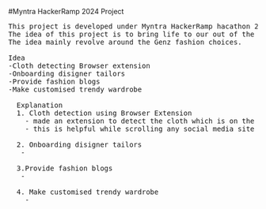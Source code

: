 #Myntra HackerRamp 2024 Project
<pre>
This project is developed under Myntra HackerRamp hacathon 2024.
The idea of this project is to bring life to our out of the box idea.
The idea mainly revolve around the Genz fashion choices.

Idea 
-Cloth detecting Browser extension
-Onboarding disigner tailors
-Provide fashion blogs
-Make customised trendy wardrobe

  Explanation
  1. Cloth detection using Browser Extension
    - made an extension to detect the cloth which is on the active tab and provide an alert/notification to the user.
    - this is helpful while scrolling any social media site like instagram or pinterest to detect what we like and tell us it's availiability.
  
  2. Onboarding disigner tailors
   - 

  3.Provide fashion blogs
   -

  4. Make customised trendy wardrobe
    - 

</pre>
